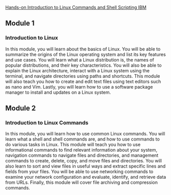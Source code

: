 [Hands-on Introduction to Linux Commands and Shell Scripting IBM](https://www.coursera.org/learn/hands-on-introduction-to-linux-commands-and-shell-scripting/)

## Module 1
### Introduction to Linux

In this module, you will learn about the basics of Linux. You will be able to summarize the origins of the Linux operating system and list its key features and use cases. You will learn what a Linux distribution is, the names of popular distributions, and their key characteristics. You will also be able to explain the Linux architecture, interact with a Linux system using the terminal, and navigate directories using paths and shortcuts. This module will also teach you how to create and edit text files using text editors such as nano and Vim. Lastly, you will learn how to use a software package manager to install and updates on a Linux system.

## Module 2
### Introduction to Linux Commands
In this module, you will learn how to use common Linux commands. You will learn what a shell and shell commands are, and how to use commands to do various tasks in Linux. This module will teach you how to use informational commands to find relevant information about your system, navigation commands to navigate files and directories, and management commands to create, delete, copy, and move files and directories. You will also learn to sort and view files in useful ways and extract specific lines and fields from your files. You will be able to use networking commands to examine your network configuration and evaluate, identify, and retrieve data from URLs. Finally, this module will cover file archiving and compression commands.